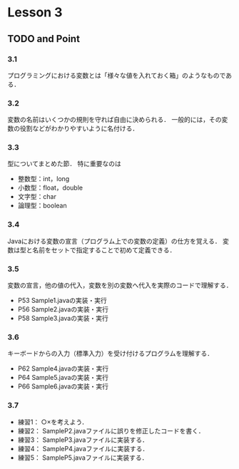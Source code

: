 # Lesson 3

## TODO and Point

### 3.1
プログラミングにおける変数とは「様々な値を入れておく箱」のようなものである．

### 3.2
変数の名前はいくつかの規則を守れば自由に決められる．
一般的には，その変数の役割などがわかりやすいように名付ける．

### 3.3
型についてまとめた節．
特に重要なのは
- 整数型：int，long
- 小数型：float，double
- 文字型：char
- 論理型：boolean

### 3.4
Javaにおける変数の宣言（プログラム上での変数の定義）の仕方を覚える．
変数は型と名前をセットで指定することで初めて定義できる．

### 3.5
変数の宣言，他の値の代入，変数を別の変数へ代入を実際のコードで理解する．
- P53 Sample1.javaの実装・実行
- P56 Sample2.javaの実装・実行
- P58 Sample3.javaの実装・実行

### 3.6
キーボードからの入力（標準入力）を受け付けるプログラムを理解する．
- P62 Sample4.javaの実装・実行
- P64 Sample5.javaの実装・実行
- P66 Sample6.javaの実装・実行

### 3.7
- 練習1：
	○×を考えよう．
- 練習2：
	SampleP2.javaファイルに誤りを修正したコードを書く．
- 練習3：
	SampleP3.javaファイルに実装する．
- 練習4：
	SampleP4.javaファイルに実装する．
- 練習5：
	SampleP5.javaファイルに実装する．
